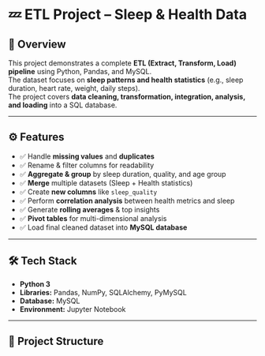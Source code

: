 # 💤 ETL Project – Sleep & Health Data

## 📌 Overview
This project demonstrates a complete **ETL (Extract, Transform, Load) pipeline** using Python, Pandas, and MySQL.  
The dataset focuses on **sleep patterns and health statistics** (e.g., sleep duration, heart rate, weight, daily steps).  
The project covers **data cleaning, transformation, integration, analysis, and loading** into a SQL database.

---

## ⚙️ Features
- ✅ Handle **missing values** and **duplicates**  
- ✅ Rename & filter columns for readability  
- ✅ **Aggregate & group** by sleep duration, quality, and age group  
- ✅ **Merge** multiple datasets (Sleep + Health statistics)  
- ✅ Create **new columns** like `sleep_quality`  
- ✅ Perform **correlation analysis** between health metrics and sleep  
- ✅ Generate **rolling averages** & top insights  
- ✅ **Pivot tables** for multi-dimensional analysis  
- ✅ Load final cleaned dataset into **MySQL database**

---

## 🛠️ Tech Stack
- **Python 3**  
- **Libraries:** Pandas, NumPy, SQLAlchemy, PyMySQL  
- **Database:** MySQL  
- **Environment:** Jupyter Notebook  

---

## 📂 Project Structure
